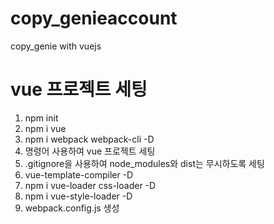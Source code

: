 # copy_genieaccount

copy_genie with vuejs

# vue 프로젝트 세팅

1. npm init
2. npm i vue
3. npm i webpack webpack-cli -D
4. 명령어 사용하여 vue 프로젝트 세팅
5. .gitignore을 사용하여 node_modules와 dist는 무시하도록 세팅
6. vue-template-compiler -D
7. npm i vue-loader css-loader -D
8. npm i vue-style-loader -D
9. webpack.config.js 생성
